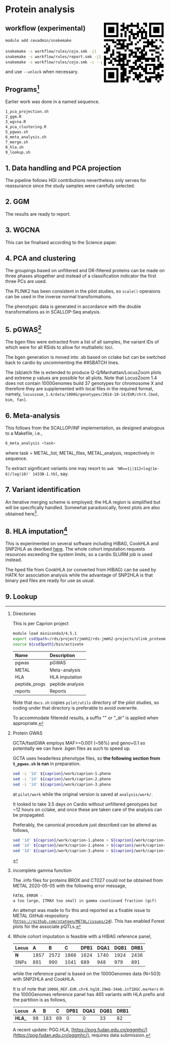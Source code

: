 # Protein analysis
<a href="https://jinghuazhao.github.io/Caprion/"><img src="pilot/qrcode.png" height=200 width=200 align="right"></img></a>

## workflow (experimental)

```bash
module add ceuadmin/snakemake

snakemake -s workflow/rules/cojo.smk -j1
snakemake -s workflow/rules/report.smk -j1
snakemake -s workflow/rules/cojo.smk -c --profile workflow
```

and use `--unlock` when necessary.

## Programs[^directory]

Earlier work was done in a named sequence.

```
1_pca_projection.sh
2_ggm.R
3_wgcna.R
4_pca_clustering.R
5_pgwas.sh
6_meta_analysis.sh
7_merge.sh
8_hla.sh
9_lookup.sh
```

## 1. Data handling and PCA projection

The pipeline follows HGI contributions nevertheless only serves for reassurance since the study samples were carefully selected.

## 2. GGM

The results are ready to report.

## 3. WGCNA

This can be finalised according to the Science paper.

## 4. PCA and clustering

The groupings based on unfiltered and DR-filtered proteins can be made on three phases altogether and instead of a classification indicator the first three PCs are used.

The PLINK2 has been consistent in the pilot studies, so `scale()` operaions can be used in the inverse normal transformations.

The phenotypic data is generated in accordance with the double transformations as in SCALLOP-Seq analysis.

## 5. pGWAS[^pGWAS]

The bgen files were extracted from a list of all samples, the variant IDs of which were for all RSids to allow for multiallelic loci.

The bgen generation is moved into .sb based on cclake but can be switched back to cardio by uncommenting the ##SBATCH lines.

The (sb)atch file is extended to produce Q-Q/Manhattan/LocusZoom plots and extreme p values are possible for all plots. Note that LocusZoom 1.4 does not contain 1000Genomes build 37 genotypes for chromosome X and therefore they are supplemented with local files in the required format, namely, `locuszoom_1.4/data/1000G/genotypes/2014-10-14/EUR/chrX.[bed, bim, fan]`.

## 6. Meta-analysis

This follows from the SCALLOP/INF implementation, as designed analogous to a Makefile, i.e.,

```bash
6_meta_analysis <task>
```

where task = METAL_list, METAL_files, METAL_analysis, respectively in sequence.

To extract significant variants one may resort to `awk 'NR==1||$12<log(1e-6)/log(10)' 1433B-1.tbl`, say.

## 7. Variant identification

An iterative merging scheme is employed; the HLA region is simplified but will be specifically handled. Somewhat paradoxically, forest plots are also obtained here[^metal].

## 8. HLA imputation[^HLA]

This is experimented on several software including HIBAG, CookHLA and SNP2HLA as desribed [here](https://cambridge-ceu.github.io/csd3/applications/CookHLA.html). The whole cohort imputation requests resources exceeding the system limits, so a cardio SLURM job is used instead.

The hped file from CookHLA (or converted from HIBAG) can be used by HATK for association analysis while the advantage of SNP2HLA is that binary ped files are ready for use as usual.

## 9. Lookup

[^directory]: Directories
    
    This is per Caprion project
    
    ```bash
    module load miniconda3/4.5.1
    export csd3path=/rds/project/jmmh2/rds-jmmh2-projects/olink_proteomics/scallop/miniconda37
    source ${csd3path}/bin/activate
    ```
    
    | Name    | Description    |
    | --------- | ---------------- |
    | pgwas   | pGWAS          |
    | METAL   | Meta-analysis  |
    | HLA     | HLA imputation |
    | peptide_progs | peptide analysis|
    | reports | Reports        |

    Note that `docs.sh` copies `pilot/utils` directory of the pilot studies, so coding under that directory is preferable to avoid overwrite.

    To accommodate filteredd results, a suffix "" or "_dr" is applied when appropriate.

[^pGWAS]: Protein GWAS
    
    GCTA/fastGWA employs MAF>=0.001 (~56%) and geno=0.1 so potentially we can have .bgen files as such to speed up.
    
    GCTA uses headerless phenotype files, so **the following section from `5_pgwas.sh` is run** in preparation.
    
    ```bash
    sed -i '1d' ${caprion}/work/caprion-1.pheno
    sed -i '1d' ${caprion}/work/caprion-2.pheno
    sed -i '1d' ${caprion}/work/caprion-3.pheno
    ```
    
    at `pilot/work` while the original version is saved at `analysis/work/`.
    
    It looked to take 3.5 days on Cardio without unfiltered genotypes but ~12 hours on cclake, and once these are taken care of the analysis can be propagated.
    
    Preferably, the canonical procedure just described can be altered as follows,

    ```bash
    sed '1d' ${caprion}/work/caprion-1.pheno > ${caprion}/work/caprion-1.mpheno
    sed '1d' ${caprion}/work/caprion-2.pheno > ${caprion}/work/caprion-2.mpheno
    sed '1d' ${caprion}/work/caprion-3.pheno > ${caprion}/work/caprion-3.mpheno
    ```

[^metal]: incomplete gamma function
    
    The .info files for proteins BROX and CT027 could not be obtained from METAL 2020-05-05 with the following error message,
    
    ```
    FATAL ERROR -
    a too large, ITMAX too small in gamma countinued fraction (gcf)
    ```
    
    An attempt was made to fix this and reported as a fixable issue to METAL GitHub respository ([`https://github.com/statgen/METAL/issues/24`](https://github.com/statgen/METAL/issues/24)).
    This has enabled Forest plots for the associate pQTLs.
    
[^HLA]: Whole cohort imputation is feasible with a HIBAG reference panel,
    
    | **Locus** | A    | B    | C    | DPB1 | DQA1 | DQB1 | DRB1 |
    | ----------- | ------ | ------ | ------ | ------ | ------ | ------ | ------ |
    | **N**     | 1857 | 2572 | 1866 | 1624 | 1740 | 1924 | 2436 |
    | SNPs      | 891  | 990  | 1041 | 689  | 948  | 979  | 891  |
    
    while the reference panel is based on the 1000Genomes data (N=503) with SNP2HLA and CookHLA.
    
    It is of note that `1000G_REF.EUR.chr6.hg18.29mb-34mb.inT1DGC.markers` in the 1000Genomes reference panel has 465 variants with HLA prefix and the partition is as follows,
    
    | **Locus** | A  | B   | C  | DPB1 | DQA1 | DQB1 | DRB1 |
    | ----------- | ---- | ----- | ---- | ------ | ------ | ------ | ------ |
    | **HLA_**  | 98 | 183 | 69 | 0    | 0    | 33   | 82   |
    
    A recent update: PGG.HLA, [https://pog.fudan.edu.cn/pggmhc/](https://pog.fudan.edu.cn/pggmhc/), requires data submission.
